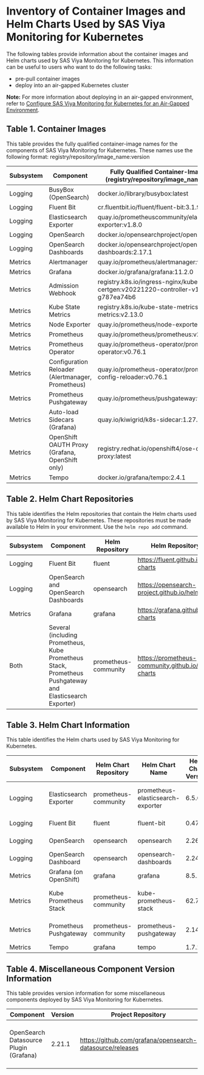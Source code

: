 # Inventory of Container Images and Helm Charts Used by SAS Viya Monitoring for Kubernetes

The following tables provide information about the container images and Helm charts used by SAS Viya Monitoring for Kubernetes.  This information can be useful to users who want to do the following tasks:

* pre-pull container images
* deploy into an air-gapped Kubernetes cluster

**Note:** For more information about deploying in an air-gapped environment, refer to 
[Configure SAS Viya Monitoring for Kubernetes for an Air-Gapped Environment](https://documentation.sas.com/?cdcId=obsrvcdc&cdcVersion=v_003&docsetId=obsrvdply&docsetTarget=n0auhd4hutsf7xn169hfvriysz4e.htm#n0grd8g2pkfglin12bzm3g1oik2p).

## Table 1. Container Images

This table provides the fully qualified container-image names for the components of SAS Viya Monitoring for Kubernetes.
These names use the following format: 
registry/repository/image_name:version

| Subsystem| Component | Fully Qualified Container-Image Name (registry/repository/image_name:version)|
|----|----|----|
| Logging | BusyBox (OpenSearch) | docker.io/library/busybox:latest |
| Logging | Fluent Bit | cr.fluentbit.io/fluent/fluent-bit:3.1.9 |
| Logging | Elasticsearch Exporter | quay.io/prometheuscommunity/elasticsearch-exporter:v1.8.0 |
| Logging | OpenSearch | docker.io/opensearchproject/opensearch:2.17.1 |
| Logging | OpenSearch Dashboards| docker.io/opensearchproject/opensearch-dashboards:2.17.1 |
| Metrics | Alertmanager | quay.io/prometheus/alertmanager:v0.27.0 |
| Metrics | Grafana | docker.io/grafana/grafana:11.2.0 |
| Metrics | Admission Webhook | registry.k8s.io/ingress-nginx/kube-webhook-certgen:v20221220-controller-v1.5.1-58-g787ea74b6 |
| Metrics | Kube State Metrics | registry.k8s.io/kube-state-metrics/kube-state-metrics:v2.13.0 |
| Metrics | Node Exporter | quay.io/prometheus/node-exporter:v1.8.2 |
| Metrics | Prometheus | quay.io/prometheus/prometheus:v2.54.1 |
| Metrics | Prometheus Operator | quay.io/prometheus-operator/prometheus-operator:v0.76.1 |
| Metrics | Configuration Reloader (Alertmanager, Prometheus) | quay.io/prometheus-operator/prometheus-config-reloader:v0.76.1 |
| Metrics | Prometheus Pushgateway | quay.io/prometheus/pushgateway:v1.9.0 |
| Metrics | Auto-load Sidecars (Grafana) | quay.io/kiwigrid/k8s-sidecar:1.27.4 |
| Metrics | OpenShift OAUTH Proxy (Grafana, OpenShift only) | registry.redhat.io/openshift4/ose-oauth-proxy:latest |
| Metrics | Tempo | docker.io/grafana/tempo:2.4.1 |

## Table 2. Helm Chart Repositories
This table identifies the Helm repositories that contain the Helm charts used by SAS Viya Monitoring for Kubernetes.
These repositories must be made available to Helm in your environment. Use the `helm repo add` command.

| Subsystem | Component | Helm Repository | Helm Repository URL |
|--|--|--|--|
| Logging | Fluent Bit | fluent | https://fluent.github.io/helm-charts |
| Logging | OpenSearch and OpenSearch Dashboards | opensearch | https://opensearch-project.github.io/helm-charts |
| Metrics | Grafana | grafana | https://grafana.github.io/helm-charts |
| Both | Several (including Prometheus, Kube Prometheus Stack, Prometheus Pushgateway and Elasticsearch Exporter) | prometheus-community | https://prometheus-community.github.io/helm-charts |

## Table 3. Helm Chart Information
This table identifies the Helm charts used by SAS Viya Monitoring for Kubernetes.

| Subsystem | Component | Helm Chart Repository | Helm Chart Name |Helm Chart Version | Helm Archive File Name|
|--|--|--|--|--|--|
| Logging | Elasticsearch Exporter| prometheus-community | prometheus-elasticsearch-exporter | 6.5.0 | prometheus-community/prometheus-elasticsearch-exporter-6.5.0.tgz |
| Logging | Fluent Bit| fluent | fluent-bit | 0.47.10 | fluent/fluent-bit-0.47.10.tgz |
| Logging | OpenSearch| opensearch | opensearch | 2.26.0 | opensearch/opensearch-2.26.0.tgz |
| Logging | OpenSearch Dashboard| opensearch | opensearch-dashboards | 2.24.0 | opensearch/opensearch-dashboards-2.24.0.tgz |
| Metrics | Grafana (on OpenShift)| grafana | grafana | 8.5.1 | grafana/grafana-8.5.1.tgz |
| Metrics | Kube Prometheus Stack| prometheus-community | kube-prometheus-stack | 62.7.0 | prometheus-community/kube-prometheus-stack-62.7.0.tgz |
| Metrics | Prometheus Pushgateway| prometheus-community | prometheus-pushgateway | 2.14.0 | prometheus-community/prometheus-pushgateway-2.14.0.tgz |
| Metrics | Tempo | grafana | tempo | 1.7.2 | grafana/tempo-1.7.2.tgz |

## Table 4. Miscellaneous Component Version Information
This table provides version information for some miscellaneous components deployed by SAS Viya Monitoring for Kubernetes.

| Component | Version | Project Repository | Notes |
|--|--|--|--|
| OpenSearch Datasource Plugin (Grafana) | 2.21.1 | https://github.com/grafana/opensearch-datasource/releases |Allows Grafana to surface log messages stored in OpenSearch |

